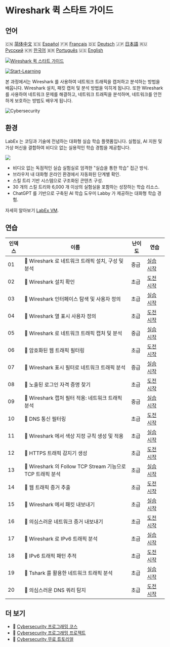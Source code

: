 # Wireshark 퀵 스타트 가이드

## 언어

🇨🇳 [简体中文](README_zh.md) 🇪🇸 [Español](README_es.md) 🇫🇷 [Français](README_fr.md) 🇩🇪 [Deutsch](README_de.md) 🇯🇵 [日本語](README_ja.md) 🇷🇺 [Русский](README_ru.md) 🇰🇷 [한국어](README_ko.md) 🇧🇷 [Português](README_pt.md) 🇺🇸 [English](README.md) 

[![Wireshark 퀵 스타트 가이드](https://cover-creator.labex.io/quick-start-with-wireshark.png?lang=ko)](https://labex.io/ko/courses/quick-start-with-wireshark)

[![Start-Learning](https://img.shields.io/badge/Start-Learning-whitesmoke?style=for-the-badge)](https://labex.io/ko/courses/quick-start-with-wireshark)

본 과정에서는 Wireshark 를 사용하여 네트워크 트래픽을 캡처하고 분석하는 방법을 배웁니다. Wireshark 설치, 패킷 캡처 및 분석 방법을 익히게 됩니다. 또한 Wireshark 를 사용하여 네트워크 문제를 해결하고, 네트워크 트래픽을 분석하며, 네트워크를 안전하게 보호하는 방법도 배우게 됩니다.

![Cybersecurity](https://img.shields.io/badge/Cybersecurity-whitesmoke?style=for-the-badge&logo=cybersecurity)


## 환경

LabEx 는 코딩과 기술에 전념하는 대화형 실습 학습 플랫폼입니다. 실험실, AI 지원 및 가상 머신을 결합하여 비디오 없는 실용적인 학습 경험을 제공합니다.

![](https://tutorial-screenshot.getvm.io/images/vm-1725247253.png)

- 비디오 없는 독점적인 실습 실험실로 엄격한 "실습을 통한 학습" 접근 방식.
- 브라우저 내 대화형 온라인 환경에서 자동화된 단계별 확인.
- 스킬 트리 기반 시스템으로 구조화된 콘텐츠 구성.
- 30 개의 스킬 트리와 6,000 개 이상의 실험실을 포함하는 성장하는 학습 리소스.
- ChatGPT 를 기반으로 구축된 AI 학습 도우미 Labby 가 제공하는 대화형 학습 경험.

자세히 알아보기 [LabEx VM](https://support.labex.io/using-labex/virtual-machine).

## 연습

|   인덱스 | 이름                                                       | 난이도   | 연습                                                                                                                                                |
|----------|------------------------------------------------------------|----------|-----------------------------------------------------------------------------------------------------------------------------------------------------|
|       01 | 📖 Wireshark 로 네트워크 트래픽 설치, 구성 및 분석         | 중급     | <a target='_blank' href='https://labex.io/ko/tutorials/wireshark-install-configure-and-analyze-network-traffic-with-wireshark-415947'>실습 시작</a> |
|       02 | 🎯 Wireshark 설치 확인                                     | 초급     | <a target='_blank' href='https://labex.io/ko/tutorials/wireshark-verify-wireshark-installation-548783'>도전 시작</a>                                |
|       03 | 📖 Wireshark 인터페이스 탐색 및 사용자 정의                | 초급     | <a target='_blank' href='https://labex.io/ko/tutorials/wireshark-explore-and-customize-wireshark-interface-415949'>실습 시작</a>                    |
|       04 | 🎯 Wireshark 열 표시 사용자 정의                           | 초급     | <a target='_blank' href='https://labex.io/ko/tutorials/wireshark-customize-wireshark-column-display-548785'>도전 시작</a>                           |
|       05 | 📖 Wireshark 로 네트워크 트래픽 캡처 및 분석               | 중급     | <a target='_blank' href='https://labex.io/ko/tutorials/wireshark-capture-and-analyze-network-traffic-with-wireshark-415956'>실습 시작</a>           |
|       06 | 🎯 암호화된 웹 트래픽 필터링                               | 초급     | <a target='_blank' href='https://labex.io/ko/tutorials/wireshark-filter-encrypted-web-traffic-548806'>도전 시작</a>                                 |
|       07 | 📖 Wireshark 표시 필터로 네트워크 트래픽 분석              | 중급     | <a target='_blank' href='https://labex.io/ko/tutorials/wireshark-analyze-network-traffic-with-wireshark-display-filters-415944'>실습 시작</a>       |
|       08 | 🎯 노출된 로그인 자격 증명 찾기                            | 초급     | <a target='_blank' href='https://labex.io/ko/tutorials/wireshark-find-exposed-login-credentials-548820'>도전 시작</a>                               |
|       09 | 📖 Wireshark 캡처 필터 적용: 네트워크 트래픽 분석          | 중급     | <a target='_blank' href='https://labex.io/ko/tutorials/wireshark-apply-wireshark-capture-filters-for-network-traffic-analysis-415940'>실습 시작</a> |
|       10 | 🎯 DNS 통신 필터링                                         | 초급     | <a target='_blank' href='https://labex.io/ko/tutorials/wireshark-filter-dns-communications-548826'>도전 시작</a>                                    |
|       11 | 📖 Wireshark 에서 색상 지정 규칙 생성 및 적용              | 초급     | <a target='_blank' href='https://labex.io/ko/tutorials/wireshark-create-and-apply-colorizing-rules-in-wireshark-415941'>실습 시작</a>               |
|       12 | 🎯 HTTPS 트래픽 감지기 생성                                | 초급     | <a target='_blank' href='https://labex.io/ko/tutorials/wireshark-create-https-traffic-detector-548831'>도전 시작</a>                                |
|       13 | 📖 Wireshark 의 Follow TCP Stream 기능으로 TCP 트래픽 분석 | 초급     | <a target='_blank' href='https://labex.io/ko/tutorials/wireshark-analyze-tcp-traffic-with-wireshark-follow-tcp-stream-feature-415946'>실습 시작</a> |
|       14 | 🎯 웹 트래픽 증거 추출                                     | 초급     | <a target='_blank' href='https://labex.io/ko/tutorials/wireshark-extract-web-traffic-evidence-548842'>도전 시작</a>                                 |
|       15 | 📖 Wireshark 에서 패킷 내보내기                            | 초급     | <a target='_blank' href='https://labex.io/ko/tutorials/wireshark-export-packets-from-wireshark-415945'>실습 시작</a>                                |
|       16 | 🎯 의심스러운 네트워크 증거 내보내기                       | 초급     | <a target='_blank' href='https://labex.io/ko/tutorials/wireshark-export-suspicious-network-evidence-548847'>도전 시작</a>                           |
|       17 | 📖 Wireshark 로 IPv6 트래픽 분석                           | 초급     | <a target='_blank' href='https://labex.io/ko/tutorials/wireshark-analyze-ipv6-traffic-with-wireshark-415950'>실습 시작</a>                          |
|       18 | 🎯 IPv6 트래픽 패턴 추적                                   | 초급     | <a target='_blank' href='https://labex.io/ko/tutorials/wireshark-track-ipv6-traffic-patterns-548851'>도전 시작</a>                                  |
|       19 | 📖 Tshark 를 활용한 네트워크 트래픽 분석                   | 초급     | <a target='_blank' href='https://labex.io/ko/tutorials/wireshark-use-tshark-for-network-traffic-analysis-415942'>실습 시작</a>                      |
|       20 | 🎯 의심스러운 DNS 쿼리 탐지                                | 초급     | <a target='_blank' href='https://labex.io/ko/tutorials/wireshark-uncover-suspicious-dns-queries-548854'>도전 시작</a>                               |

## 더 보기

- 🔗 [Cybersecurity 프로그래밍 코스](https://github.com/labex-labs/awesome-programming-courses)
- 🔗 [Cybersecurity 프로그래밍 프로젝트](https://github.com/labex-labs/awesome-programming-projects)
- 🔗 [Cybersecurity 무료 튜토리얼](https://github.com/labex-labs/cybersecurity-free-tutorials)

